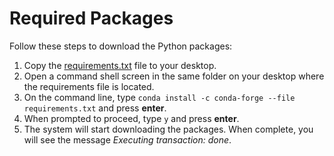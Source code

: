 # Required Packages

Follow these steps to download the Python packages:

1. Copy the [requirements.txt](./requirements.txt) file to your desktop.
2. Open a command shell screen in the same folder on your desktop where the requirements file is located.
3. On the command line, type `conda install -c conda-forge --file requirements.txt` and press **enter**.
4. When prompted to proceed, type `y` and press **enter**.
5. The system will start downloading the packages. When complete, you will see the message *Executing transaction: done*.
